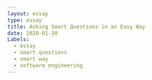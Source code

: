 ```yaml
---
layout: essay
type: essay
title: Asking Smart Questions in an Easy Way
date: 2020-01-30
Labels:
  - essay
  - smart questions
  - smart way
  - software engineering
---
```

